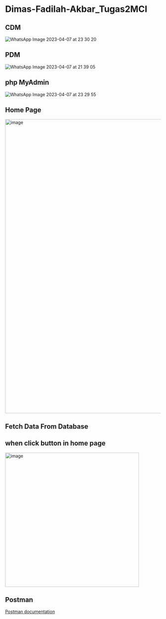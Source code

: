 # Dimas-Fadilah-Akbar_Tugas2MCI

## CDM

![WhatsApp Image 2023-04-07 at 23 30 20](https://user-images.githubusercontent.com/89715780/230708025-29763561-437f-422f-a703-359c6556499a.jpeg)

## PDM

![WhatsApp Image 2023-04-07 at 21 39 05](https://user-images.githubusercontent.com/89715780/230708010-02574169-424c-4aa1-a9b1-5bdb8a9346fd.jpeg)

## php MyAdmin

![WhatsApp Image 2023-04-07 at 23 29 55](https://user-images.githubusercontent.com/89715780/230708044-592254d4-d35d-4fe1-bae8-3851774089ae.jpeg)

## Home Page

<img width="949" alt="image" src="https://user-images.githubusercontent.com/110233575/230745043-bd750676-300c-41fc-b834-f807bf4b0f4f.png">

## Fetch Data From Database
## when click button in home page

<img width="433" alt="image" src="https://user-images.githubusercontent.com/110233575/230745141-a365ef0a-f0a5-4858-993b-72f3a75330f9.png">

## Postman

<a href="https://documenter.getpostman.com/view/25228497/2s93XsXkmV">Postman documentation</a>
